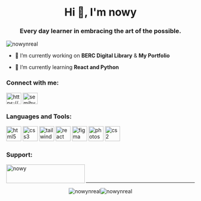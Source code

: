 <h1 align="center">Hi 👋, I'm nowy</h1>
<h3 align="center">Every day learner in embracing the art of the possible.</h3>

<p align="left"> <img src="https://komarev.com/ghpvc/?username=nowynreal&label=Profile%20views&color=740d91&style=flat" alt="nowynreal" /> </p>

- 🔭 I’m currently working on **BERC Digital Library** & **My Portfolio**

- 🌱 I’m currently learning **React and Python**

<h3 align="left">Connect with me:</h3>
<p align="left">
<a href="https://www.linkedin.com/in/semihyckn/" target="blank"><img align="center" src="https://raw.githubusercontent.com/rahuldkjain/github-profile-readme-generator/master/src/images/icons/Social/linked-in-alt.svg" alt="https://www.linkedin.com/in/semihyckn/" height="30" width="40" /></a>
<a href="https://instagram.com/semihyckn" target="blank"><img align="center" src="https://raw.githubusercontent.com/rahuldkjain/github-profile-readme-generator/master/src/images/icons/Social/instagram.svg" alt="semihyckn" height="30" width="40" /></a>
</p>

<h3 align="left">Languages and Tools:</h3>
<p align="left">
  <img src="https://github.com/user-attachments/assets/cd223b61-634a-400d-ae95-0193bb986be2" fill="#ffffff" alt="html5" width="40" height="40"/> 
  <img src="https://github.com/user-attachments/assets/f826cbae-6ccf-4be4-a76e-d459e7527bfc" fill="#ffffff" alt="css3" width="40" height="40"/> 
  <img src="https://github.com/user-attachments/assets/20a97303-5f6d-483a-b81f-40d4da94cab7" fill="#ffffff" alt="tailwind" width="40" height="40"/> 
  <img src="https://github.com/user-attachments/assets/946b5a2e-cc1e-4179-a6c5-1b9cc299ef67" fill="#ffffff" alt="react" width="40" height="40"/> 
  <img src="https://github.com/user-attachments/assets/68f0f0a2-81fd-4e03-8faa-584ef418308a" fill="#ffffff" alt="figma" width="40" height="40"/> 
  <img src="https://github.com/user-attachments/assets/dcb4ee98-8453-497d-bc59-8f0e6f335061" fill="#ffffff" alt="photoshop" width="40" height="40"/> 
  <img src="https://github.com/user-attachments/assets/f699fece-5019-4d06-8cac-d3226b48aa47" fill="#ffffff" alt="cs2" width="40" height="40"/></p>

<h3 align="left">Support:</h3>

<p><a href="https://www.buymeacoffee.com/nowy"> <img align="left" src="https://cdn.buymeacoffee.com/buttons/v2/default-yellow.png" height="50" width="210" alt="nowy" /></a></p><br><br>

---
<div style="display: flex; justify-content: center; height: 150px;">
  <img src="https://github-readme-streak-stats.herokuapp.com/?user=nowynreal&theme=dark" alt="nowynreal" />
  <img src="https://github-readme-stats.vercel.app/api/top-langs?username=nowynreal&show_icons=true&theme=dark&locale=en&layout=compact" alt="nowynreal" />
</div>

